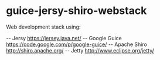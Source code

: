 guice-jersy-shiro-webstack
==========================

Web development stack using:

-- Jersy https://jersey.java.net/
-- Google Guice https://code.google.com/p/google-guice/
-- Apache Shiro http://shiro.apache.org/
-- Jetty http://www.eclipse.org/jetty/


